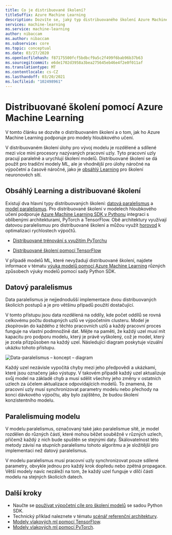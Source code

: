 ```yaml
---
title: Co je distribuované školení?
titleSuffix: Azure Machine Learning
description: Dozvíte se, jaký typ distribuovaného školení Azure Machine Learning podporuje, a integraci Open Source Framework, která je k dispozici pro distribuované školení.
services: machine-learning
ms.service: machine-learning
author: nibaccam
ms.author: nibaccam
ms.subservice: core
ms.topic: conceptual
ms.date: 03/27/2020
ms.openlocfilehash: f87175500fcf5bdbcf9a5c2f499f6bab96b37b63
ms.sourcegitcommit: e6de1702d3958a3bea275645eb46e4f2e0f011af
ms.translationtype: MT
ms.contentlocale: cs-CZ
ms.lasthandoff: 03/20/2021
ms.locfileid: "102498961"
---
```

# <a name="distributed-training-with-azure-machine-learning"></a>Distribuované školení pomocí Azure Machine Learning

V tomto článku se dozvíte o distribuovaném školení a o tom, jak ho Azure Machine Learning podporuje pro modely hloubkového učení. 

V distribuovaném školení úlohy pro vývoj modelu je rozdělené a sdílené mezi více mini procesory nazývaných pracovní uzly. Tyto pracovní uzly pracují paralelně a urychlují školení modelů. Distribuované školení se dá použít pro tradiční modely ML, ale je vhodnější pro úlohy náročné na výpočetní a časově náročné, jako je [obsáhlý Learning](concept-deep-learning-vs-machine-learning.md) pro školení neuronovéch sítí. 

## <a name="deep-learning-and-distributed-training"></a>Obsáhlý Learning a distribuované školení 

Existují dva hlavní typy distribuovaných školení: [datová paralelismus](#data-parallelism) a [model paralelismus](#model-parallelism). Pro distribuované školení v modelech hloubkového učení podporuje [Azure Machine Learning SDK v Pythonu](/python/api/overview/azure/ml/intro) integraci s oblíbenými architekturami, PyTorch a TensorFlow. Obě architektury využívají datovou paralelismuu pro distribuované školení a můžou využít [horovod](https://horovod.readthedocs.io/en/latest/summary_include.html) k optimalizaci rychlostech výpočtů. 

* [Distribuované trénování s využitím PyTorchu](how-to-train-pytorch.md#distributed-training)

* [Distribuované školení pomocí TensorFlow](how-to-train-tensorflow.md#distributed-training)

V případě modelů ML, které nevyžadují distribuované školení, najdete informace v tématu [výuka modelů pomocí Azure Machine Learning](concept-train-machine-learning-model.md#python-sdk) různých způsobech výuky modelů pomocí sady Python SDK.

## <a name="data-parallelism"></a>Datový paralelismus

Data paralelismus je nejjednodušší implementace dvou distribuovaných školicích postupů a je pro většinu případů použití dostačující.

V tomto přístupu jsou data rozdělená na oddíly, kde počet oddílů se rovná celkovému počtu dostupných uzlů ve výpočetním clusteru. Model je zkopírován do každého z těchto pracovních uzlů a každý pracovní proces funguje na vlastní podmnožině dat. Mějte na paměti, že každý uzel musí mít kapacitu pro podporu modelu, který je právě vyškolený, což je model, který je zcela přizpůsoben na každý uzel. Následující diagram poskytuje vizuální ukázku tohoto přístupu.

![Data-paralelismus – koncept – diagram](./media/concept-distributed-training/distributed-training.svg)

Každý uzel nezávisle vypočítá chyby mezi jeho předpovědi a ukázkami, které jsou označeny jako výstupy. V takovém případě každý uzel aktualizuje svůj model na základě chyb a musí sdělit všechny jeho změny v ostatních uzlech za účelem aktualizace odpovídajících modelů. To znamená, že pracovní uzly musí synchronizovat parametry modelu nebo přechody na konci dávkového výpočtu, aby bylo zajištěno, že budou školení konzistentního modelu. 

## <a name="model-parallelism"></a>Paralelismuing modelu

V modelu paralelismus, označovaný také jako paralelismue sítě, je model rozdělen do různých částí, které mohou běžet souběžně v různých uzlech, přičemž každý z nich bude spuštěn se stejnými daty. Škálovatelnost této metody závisí na stupních paralelismu tohoto algoritmu a je složitější pro implementaci než datový paralelismus. 

V modelu paralelismus musí pracovní uzly synchronizovat pouze sdílené parametry, obvykle jednou pro každý krok dopředu nebo zpětná propagace. Větší modely navíc nezáleží na tom, že každý uzel funguje v dílčí části modelu na stejných školicích datech.

## <a name="next-steps"></a>Další kroky

* Naučte se [používat výpočetní cíle pro školení modelů](how-to-set-up-training-targets.md) se sadou Python SDK.
* Technický příklad naleznete v tématu [scénář referenční architektury](/azure/architecture/reference-architectures/ai/training-deep-learning).
* [Modely vlakových ml pomocí TensorFlow](how-to-train-tensorflow.md).
* [Modely vlakových ml pomocí PyTorch](how-to-train-pytorch.md).